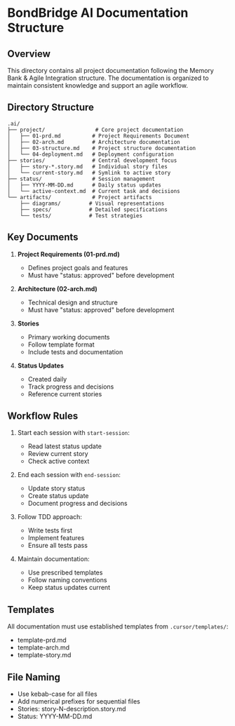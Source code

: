 # BondBridge AI Documentation Structure

## Overview

This directory contains all project documentation following the Memory Bank & Agile Integration structure. The documentation is organized to maintain consistent knowledge and support an agile workflow.

## Directory Structure

```
.ai/
├── project/                # Core project documentation
│   ├── 01-prd.md          # Project Requirements Document
│   ├── 02-arch.md         # Architecture documentation
│   ├── 03-structure.md    # Project structure documentation
│   └── 04-deployment.md   # Deployment configuration
├── stories/               # Central development focus
│   ├── story-*.story.md   # Individual story files
│   └── current-story.md   # Symlink to active story
├── status/                # Session management
│   ├── YYYY-MM-DD.md      # Daily status updates
│   └── active-context.md  # Current task and decisions
└── artifacts/             # Project artifacts
    ├── diagrams/         # Visual representations
    ├── specs/            # Detailed specifications
    └── tests/            # Test strategies
```

## Key Documents

1. **Project Requirements (01-prd.md)**

   - Defines project goals and features
   - Must have "status: approved" before development

2. **Architecture (02-arch.md)**

   - Technical design and structure
   - Must have "status: approved" before development

3. **Stories**

   - Primary working documents
   - Follow template format
   - Include tests and documentation

4. **Status Updates**
   - Created daily
   - Track progress and decisions
   - Reference current stories

## Workflow Rules

1. Start each session with `start-session`:

   - Read latest status update
   - Review current story
   - Check active context

2. End each session with `end-session`:

   - Update story status
   - Create status update
   - Document progress and decisions

3. Follow TDD approach:

   - Write tests first
   - Implement features
   - Ensure all tests pass

4. Maintain documentation:
   - Use prescribed templates
   - Follow naming conventions
   - Keep status updates current

## Templates

All documentation must use established templates from `.cursor/templates/`:

- template-prd.md
- template-arch.md
- template-story.md

## File Naming

- Use kebab-case for all files
- Add numerical prefixes for sequential files
- Stories: story-N-description.story.md
- Status: YYYY-MM-DD.md
